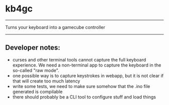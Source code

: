 # kb4gc
_______

Turns your keyboard into a gamecube controller
_______

## Developer notes:
* curses and other terminal tools cannot capture the full keyboard
experience. We need a non-terminal app to capture the keyboard in
the so-called "raw mode".
* one possible way is to capture keystrokes in webapp, but it is
not clear if that will create too much latency
* write some tests, we need to make sure somehow that the .ino file
generated is compilable
* there should probably be a CLI tool to configure stuff and load things
